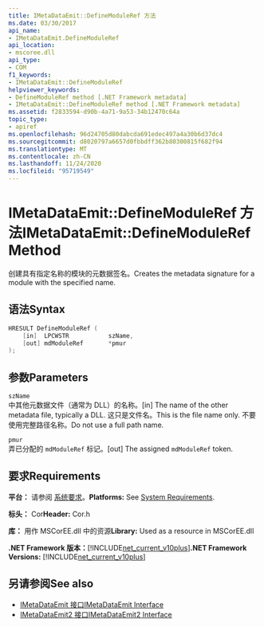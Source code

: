 ```yaml
---
title: IMetaDataEmit::DefineModuleRef 方法
ms.date: 03/30/2017
api_name:
- IMetaDataEmit.DefineModuleRef
api_location:
- mscoree.dll
api_type:
- COM
f1_keywords:
- IMetaDataEmit::DefineModuleRef
helpviewer_keywords:
- DefineModuleRef method [.NET Framework metadata]
- IMetaDataEmit::DefineModuleRef method [.NET Framework metadata]
ms.assetid: f2833594-d90b-4a71-9a53-34b12470c64a
topic_type:
- apiref
ms.openlocfilehash: 96d24705d80dabcda691edec497a4a30b6d37dc4
ms.sourcegitcommit: d8020797a6657d0fbbdff362b80300815f682f94
ms.translationtype: MT
ms.contentlocale: zh-CN
ms.lasthandoff: 11/24/2020
ms.locfileid: "95719549"
---
```

# <a name="imetadataemitdefinemoduleref-method"></a><span data-ttu-id="1acdc-102">IMetaDataEmit::DefineModuleRef 方法</span><span class="sxs-lookup"><span data-stu-id="1acdc-102">IMetaDataEmit::DefineModuleRef Method</span></span>

<span data-ttu-id="1acdc-103">创建具有指定名称的模块的元数据签名。</span><span class="sxs-lookup"><span data-stu-id="1acdc-103">Creates the metadata signature for a module with the specified name.</span></span>  
  
## <a name="syntax"></a><span data-ttu-id="1acdc-104">语法</span><span class="sxs-lookup"><span data-stu-id="1acdc-104">Syntax</span></span>  
  
```cpp  
HRESULT DefineModuleRef (
    [in]  LPCWSTR           szName,
    [out] mdModuleRef       *pmur
);  
```  
  
## <a name="parameters"></a><span data-ttu-id="1acdc-105">参数</span><span class="sxs-lookup"><span data-stu-id="1acdc-105">Parameters</span></span>  

 `szName`  
 <span data-ttu-id="1acdc-106">中其他元数据文件（通常为 DLL）的名称。</span><span class="sxs-lookup"><span data-stu-id="1acdc-106">[in] The name of the other metadata file, typically a DLL.</span></span> <span data-ttu-id="1acdc-107">这只是文件名。</span><span class="sxs-lookup"><span data-stu-id="1acdc-107">This is the file name only.</span></span> <span data-ttu-id="1acdc-108">不要使用完整路径名称。</span><span class="sxs-lookup"><span data-stu-id="1acdc-108">Do not use a full path name.</span></span>  
  
 `pmur`  
 <span data-ttu-id="1acdc-109">弄已分配的 `mdModuleRef` 标记。</span><span class="sxs-lookup"><span data-stu-id="1acdc-109">[out] The assigned `mdModuleRef` token.</span></span>  
  
## <a name="requirements"></a><span data-ttu-id="1acdc-110">要求</span><span class="sxs-lookup"><span data-stu-id="1acdc-110">Requirements</span></span>  

 <span data-ttu-id="1acdc-111">**平台：** 请参阅 [系统要求](../../get-started/system-requirements.md)。</span><span class="sxs-lookup"><span data-stu-id="1acdc-111">**Platforms:** See [System Requirements](../../get-started/system-requirements.md).</span></span>  
  
 <span data-ttu-id="1acdc-112">**标头：** Cor</span><span class="sxs-lookup"><span data-stu-id="1acdc-112">**Header:** Cor.h</span></span>  
  
 <span data-ttu-id="1acdc-113">**库：** 用作 MSCorEE.dll 中的资源</span><span class="sxs-lookup"><span data-stu-id="1acdc-113">**Library:** Used as a resource in MSCorEE.dll</span></span>  
  
 <span data-ttu-id="1acdc-114">**.NET Framework 版本：**[!INCLUDE[net_current_v10plus](../../../../includes/net-current-v10plus-md.md)]</span><span class="sxs-lookup"><span data-stu-id="1acdc-114">**.NET Framework Versions:** [!INCLUDE[net_current_v10plus](../../../../includes/net-current-v10plus-md.md)]</span></span>  
  
## <a name="see-also"></a><span data-ttu-id="1acdc-115">另请参阅</span><span class="sxs-lookup"><span data-stu-id="1acdc-115">See also</span></span>

- [<span data-ttu-id="1acdc-116">IMetaDataEmit 接口</span><span class="sxs-lookup"><span data-stu-id="1acdc-116">IMetaDataEmit Interface</span></span>](imetadataemit-interface.md)
- [<span data-ttu-id="1acdc-117">IMetaDataEmit2 接口</span><span class="sxs-lookup"><span data-stu-id="1acdc-117">IMetaDataEmit2 Interface</span></span>](imetadataemit2-interface.md)
